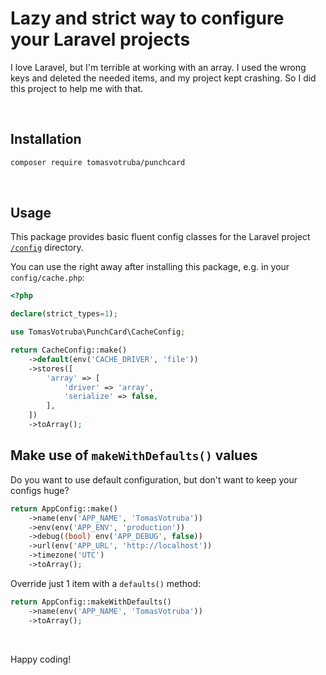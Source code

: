 # Lazy and strict way to configure your Laravel projects

I love Laravel, but I'm terrible at working with an array. I used the wrong keys and deleted the needed items, and my project kept crashing. So I did this project to help me with that.

<br>

## Installation

```bash
composer require tomasvotruba/punchcard
```

<br>

## Usage

This package provides basic fluent config classes for the Laravel project [`/config`](https://github.com/laravel/laravel/tree/10.x/config) directory.

You can use the right away after installing this package, e.g. in your `config/cache.php`:

```php
<?php

declare(strict_types=1);

use TomasVotruba\PunchCard\CacheConfig;

return CacheConfig::make()
    ->default(env('CACHE_DRIVER', 'file'))
    ->stores([
        'array' => [
            'driver' => 'array',
            'serialize' => false,
        ],
    ])
    ->toArray();
```


## Make use of `makeWithDefaults()` values

Do you want to use default configuration, but don't want to keep your configs huge?

```php
return AppConfig::make()
    ->name(env('APP_NAME', 'TomasVotruba'))
    ->env(env('APP_ENV', 'production'))
    ->debug((bool) env('APP_DEBUG', false))
    ->url(env('APP_URL', 'http://localhost'))
    ->timezone('UTC')
    ->toArray();
```

Override just 1 item with a `defaults()` method:

```php
return AppConfig::makeWithDefaults()
    ->name(env('APP_NAME', 'TomasVotruba'))
    ->toArray();
```

<br>

Happy coding!
